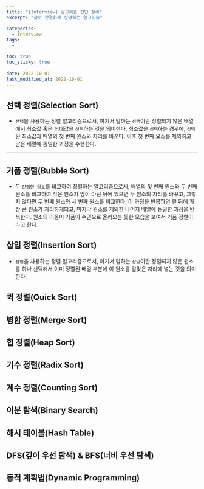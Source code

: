 ```yaml
---
title: "[Interview] 알고리즘 간단 정리"
excerpt: "글로 간결하게 설명하는 알고리즘"

categories:
  - Interview
tags:
  - 

toc: true
toc_sticky: true
 
date: 2022-10-01
last_modified_at: 2022-10-01
---
```


## **선택 정렬(Selection Sort)**
- `선택`을 사용하는 정렬 알고리즘으로서, 여기서 말하는 `선택`이란 정렬되지 않은 배열에서 최소값 혹은 최대값을 `선택`하는 것을 의미한다. 최소값을 `선택`하는 경우에, `선택`된 최소값과 배열의 첫 번째 원소와 자리를 바꾼다. 이후 첫 번째 요소를 제외하고 남은 배열에 동일한 과정을 수행한다.
---
## **거품 정렬(Bubble Sort)**
- 두 `인접한 원소`를 비교하여 정렬하는 알고리즘으로서, 배열의 첫 번째 원소와 두 번째 원소를 비교하여 작은 원소가 앞이 아닌 뒤에 있으면 두 원소의 자리를 바꾸고, 그렇지 않다면 두 번째 원소와 세 번째 원소를 비교한다. 이 과정을 반복하면 맨 뒤에 가장 큰 원소가 자리하게되고, 마지막 원소를 제외한 나머지 배열에 동일한 과정을 반복한다. 원소의 이동이 거품이 수면으로 올라오는 듯한 모습을 보여서 거품 정렬이라고 한다.
## **삽입 정렬(Insertion Sort)**
- `삽입`을 사용하는 정렬 알고리즘으로서, 여기서 말하는 `삽입`이란 정렬되지 않은 원소를 하나 선택해서 이미 정렬된 배열 부분에 이 원소를 알맞은 자리에 넣는 것을 의미한다.
## **퀵 정렬(Quick Sort)**
## **병합 정렬(Merge Sort)**
## **힙 정렬(Heap Sort)**
## **기수 정렬(Radix Sort)**
## **계수 정렬(Counting Sort)**
## **이분 탐색(Binary Search)**
## **해시 테이블(Hash Table)**
## **DFS(깊이 우선 탐색) & BFS(너비 우선 탐색)**
## **동적 계획법(Dynamic Programming)**
